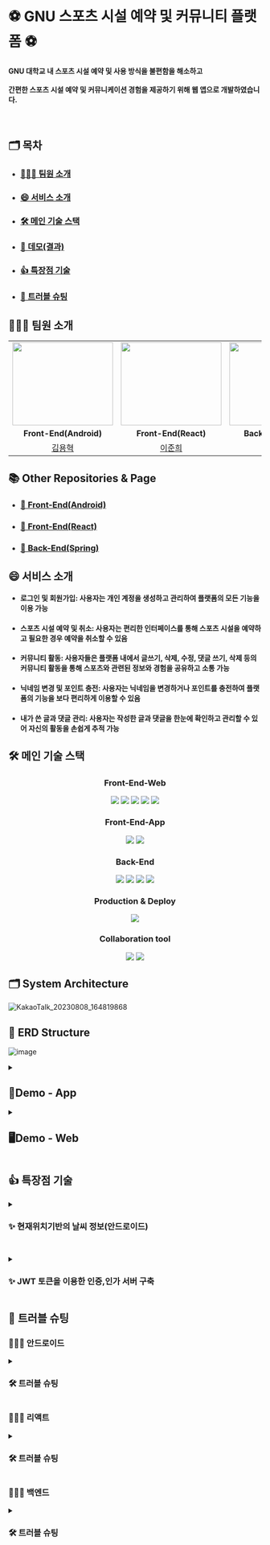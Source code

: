 # ⚽ GNU 스포츠 시설 예약 및 커뮤니티 플랫폼  ⚽
 <h4>GNU 대학교 내 스포츠 시설 예약 및 사용 방식을 불편함을 해소하고<br><br> 간편한 스포츠 시설 예약 및 커뮤니케이션 경험을 제공하기 위해 웹 앱으로 개발하였습니다.</h4>
 
<br>


## <b> 🗂️ 목차 </b>
-   ### <b> <a href="#0"> 🧑‍🤝‍🧑 팀원 소개 </a> </b>
-   ### <b> <a href="#0.5"> 😄 서비스 소개 </a> </b>
-   ### <b> <a href="#2">  🛠️ 메인 기술 스택  </a> </b>
-   ### <b> <a href="#3"> 👐 데모(결과) </a> </b>
-   ### <b> <a href="#4"> 👍 특장점 기술  </a> </b>
-   ### <b> <a href="#5"> 🚀 트러블 슈팅 </a> </b>


<h2 id="0">
	
## <b>🧑‍🤝‍🧑 팀원 소개</b>

</h2>
<div align="centered-table">
    <table>
        <tr>
            <td style="text-align:center;"><img src="https://github.com/GNU-SPORTS/.github/assets/97229292/e4b47807-c1a1-4f03-a604-e665e0b7d2b8.png" width="200" height="165"></td>
            <td style="text-align:center;"><img src="https://github.com/juni0914/caps2023_front/assets/100837725/44b9049b-4488-45d9-bacc-1b8482068c4f" width="200" height="165"></td>
            <td style="text-align:center;"><img src="https://github.com/GNU-SPORTS/.github/assets/100845256/ce9513e3-4bb4-4283-9d42-c961082edd2b" width="200" height="165"></td>
        </tr>
        <tr>
            <td style="text-align:center;"><strong>Front-End(Android)</strong></td>
            <td style="text-align:center;"><strong>Front-End(React)</strong></td>
            <td style="text-align:center;"><strong>Back-End(Spring)</strong></td>
        </tr>
        <tr>
            <td style="text-align:center;"><a href="https://github.com/younghyeok-k">김용혁</a></td>
            <td style="text-align:center;"><a href="https://github.com/juni0914">이준희</a></td>
            <td style="text-align:center;"><a href="https://github.com/Jorados">조성진</a></td>
        </tr>
    </table>
</div>

<h2 id="1">
<b>📚 Other Repositories & Page</b>
</h2>

-   ### <b> <a href="https://github.com/GNU-SPORTS/SPORTS-CLIENT-APP"> 🔗 Front-End(Android) </a> </b>
-   ### <b> <a href="https://github.com/GNU-SPORTS/SPORTS-CLIENT-WEB" > 🔗 Front-End(React) </a> </b>
-   ### <b> <a href="https://github.com/GNU-SPORTS/SPORTS-SERVER" > 🔗 Back-End(Spring) </a> </b>


<h2 id="0.5">
	
## <b>😄 서비스 소개</b>
</h2>

- #### 로그인 및 회원가입: 사용자는 개인 계정을 생성하고 관리하여 플랫폼의 모든 기능을 이용 가능 ####
- #### 스포츠 시설 예약 및 취소: 사용자는 편리한 인터페이스를 통해 스포츠 시설을 예약하고 필요한 경우 예약을 취소할 수 있음 ####
- #### 커뮤니티 활동: 사용자들은 플랫폼 내에서 글쓰기, 삭제, 수정, 댓글 쓰기, 삭제 등의 커뮤니티 활동을 통해 스포츠와 관련된 정보와 경험을 공유하고 소통 가능 ####
- #### 닉네임 변경 및 포인트 충전: 사용자는 닉네임을 변경하거나 포인트를 충전하여 플랫폼의 기능을 보다 편리하게 이용할 수 있음 ####
- #### 내가 쓴 글과 댓글 관리: 사용자는 작성한 글과 댓글을 한눈에 확인하고 관리할 수 있어 자신의 활동을 손쉽게 추적 가능 ####
  

<h2 id="2">
	
## 🛠️ 메인 기술 스택   

</h2>
<div align="center">
    <h3>Front-End-Web</h3>
    <div>
        <img src="https://img.shields.io/badge/react-%2320232a.svg?style=for-the-badge&logo=react&logoColor=%2361DAFB"/>
        <img src="https://img.shields.io/badge/javascript-%23323330.svg?style=for-the-badge&logo=javascript&logoColor=%23F7DF1E"/>
        <img src="https://img.shields.io/badge/NPM-%23CB3837.svg?style=for-the-badge&logo=npm&logoColor=white"/>
        <img src="https://img.shields.io/badge/html5-%23E34F26.svg?style=for-the-badge&logo=html5&logoColor=white"/>
        <img src="https://img.shields.io/badge/css3-%231572B6.svg?style=for-the-badge&logo=css3&logoColor=white"/>
    </div>
    <h3>Front-End-App</h3>
    <div>
        <img src="https://img.shields.io/badge/Kotlin-7F52FF.svg?&style=for-the-badge&logo=Kotlin&logoColor=white"/>
        <img src="https://img.shields.io/badge/Android-3DDC84.svg?&style=for-the-badge&logo=Android&logoColor=white"/>
    </div>
    <h3>Back-End</h3>
    <div>
        <img src="https://img.shields.io/static/v1?style=for-the-badge&message=Java&color=007396&logo=Java&logoColor=FFFFFF&label="/>
        <img src="https://img.shields.io/static/v1?style=for-the-badge&message=Spring+Boot&color=6DB33F&logo=Spring+Boot&logoColor=FFFFFF&label="/>
        <img src="https://img.shields.io/static/v1?style=for-the-badge&message=JPA&color=F05032&logo=JPA&logoColor=FFFFFF&label="/>
        <img src="https://img.shields.io/static/v1?style=for-the-badge&message=MySQL&color=4479A1&logo=MySQL&logoColor=FFFFFF&label="/>
    </div>
    <h3>Production & Deploy</h3>
    <div>
      <img src="https://img.shields.io/badge/AWS-%23FF9900.svg?style=for-the-badge&logo=amazon-aws&logoColor=white"/>
    </div>
     <h3>Collaboration tool</h3>
    <div>
      <img src="https://img.shields.io/badge/git-%23F05033.svg?style=for-the-badge&logo=git&logoColor=white"/>
      <img src="https://img.shields.io/badge/github-%23121011.svg?style=for-the-badge&logo=github&logoColor=white"/>
    </div>
</div>
           


## 🗂️ System Architecture

![KakaoTalk_20230808_164819868](https://github.com/GNU-SPORTS/.github/assets/100845256/434cc0e9-2248-48e7-b0d8-e150d23f657f)
   
## 💾 ERD Structure

![image](https://github.com/GNU-SPORTS/.github/assets/100845256/8c3af6a8-6db5-4735-bf0c-12fc52039ad3)
<details>
<summary>
<h2 id="3">
	
## 📱Demo - App 
</h2>
</summary>
<div markdown="1">
	
### 로고, 로그인, 예약 홈, 예약 화면
| 로고 | 로그인 | 예약 홈 | 예약 화면 |
| ------------ | ------------- |------------- |------------- |
| ![Screenshot_20230814-203532_test](https://github.com/GNU-SPORTS/SPORTS-CLIENT-APP/assets/97229292/2abb3f12-56d4-4c2b-a200-11c2c6bdd4a8)| ![Screenshot_20230814-203521_test](https://github.com/GNU-SPORTS/SPORTS-CLIENT-APP/assets/97229292/9de93186-d728-45dc-8a43-16ba32b0f396) |![Screenshot_20230814-203547_test](https://github.com/GNU-SPORTS/SPORTS-CLIENT-APP/assets/97229292/8020bb67-6c7d-4b95-b7bb-574dfaceee22)| ![Screenshot_20230814-203604_test](https://github.com/GNU-SPORTS/SPORTS-CLIENT-APP/assets/97229292/33b4a90d-902a-4f62-9f44-ead9e8f13f78) |

### 주변정보, 게시판, 날씨, 내정보
| 주변정보 | 게시판 | 날씨 | 내정보 |
| ------------ | ------------- |------------- |------------- |
| ![Screenshot_20230814-203607_test](https://github.com/GNU-SPORTS/SPORTS-CLIENT-APP/assets/97229292/247867cb-4f0b-416a-ba39-18b7bd9a7908)| ![Screenshot_20230814-203614_test](https://github.com/GNU-SPORTS/SPORTS-CLIENT-APP/assets/97229292/0a91e2ff-12fe-4c18-bcb4-6a86edc1b7a8)|![Screenshot_20230814-203618_test](https://github.com/GNU-SPORTS/SPORTS-CLIENT-APP/assets/97229292/893fcd2c-7fc6-4488-9bc4-21f19ba52858)| ![Screenshot_20230814-203621_test](https://github.com/GNU-SPORTS/SPORTS-CLIENT-APP/assets/97229292/f8701548-ac26-4518-8479-7989995e8a0a)|

### 글 쓰기, 글 정보, 글 메뉴바, 글 수정
| 글 쓰기 | 글 정보 | 글 메뉴바 | 글 수정 |
| ------------ | ------------- |------------- |------------- |
| ![Screenshot_20230814-210618_test](https://github.com/GNU-SPORTS/SPORTS-CLIENT-APP/assets/97229292/529f9114-f028-4deb-b3e1-d2e98447cf65)| ![Screenshot_20230814-203720_test](https://github.com/GNU-SPORTS/SPORTS-CLIENT-APP/assets/97229292/816172b1-dc83-4a11-9add-b4ca8e1eecb4)|![Screenshot_20230814-210637_test](https://github.com/GNU-SPORTS/SPORTS-CLIENT-APP/assets/97229292/2f8f0857-cbfc-49c9-8af8-330e38c1a797)| ![Screenshot_20230814-210627_test](https://github.com/GNU-SPORTS/SPORTS-CLIENT-APP/assets/97229292/1ecb59f4-3fa8-42a5-aeec-54b133069672) |

### 닉네임 설정, 내가 쓴 글보기, 내가 쓴 댓글 보기, 포인트 충전
| 닉네임 설정 | 내가 쓴 글보기 | 내가 쓴 댓글 보기 | 포인트 충전 |
| ------------ | ------------- |------------- |------------- |
| ![Screenshot_20230814-211517_test](https://github.com/GNU-SPORTS/SPORTS-CLIENT-APP/assets/97229292/30c0b62b-71ae-485c-a84a-2a6c41988011)| ![Screenshot_20230814-203709_test](https://github.com/GNU-SPORTS/SPORTS-CLIENT-APP/assets/97229292/e1f836af-7b55-4922-a1cb-50736d1e7def)|![Screenshot_20230814-203626_test](https://github.com/GNU-SPORTS/SPORTS-CLIENT-APP/assets/97229292/78056a66-8365-4a64-904b-1e3a04041f12)| ![Screenshot_20230814-203624_test](https://github.com/GNU-SPORTS/SPORTS-CLIENT-APP/assets/97229292/7fc2ded0-e39d-4649-9fac-3c45bb0bcdb4) |

### 예약 홈 메뉴바, 예약 내역, 예약 내역 정보
| 예약 홈 메뉴바 | 예약 내역 | 예약 내역 정보 | 
| ------------ | ------------- |------------- |
| ![Screenshot_20230814-203937_test](https://github.com/GNU-SPORTS/SPORTS-CLIENT-APP/assets/97229292/d841e47d-5eaf-4b90-bb64-e5c92975fc66)| ![Screenshot_20230814-203752_test](https://github.com/GNU-SPORTS/SPORTS-CLIENT-APP/assets/97229292/0ea45a27-b3a4-4726-be21-db0ab0d8f5fd)|![Screenshot_20230814-204112_test](https://github.com/GNU-SPORTS/SPORTS-CLIENT-APP/assets/97229292/6ce83cf6-3425-4bd2-9127-d285ffe29067)|

</div>
</details>


<details>
<summary>
<h2 id="3.5">
	
## 🖥Demo - Web
</h2>
</summary>
<div markdown="1">
	
### - 로그인, 회원가입
| 로그인 | 회원가입 |
| ------------ | ------------- |
| ![로그인](https://github.com/GNU-SPORTS/SPORTS-CLIENT-WEB/assets/100837725/e4de5608-39ef-4d17-83bc-8e396d52e3f1)| ![회원가입](https://github.com/GNU-SPORTS/SPORTS-CLIENT-WEB/assets/100837725/c8ea0faa-e9cf-4962-a62f-93cb2a43a0c4) |
<br>

### - 메인화면, 지도 마커클릭
| 메인화면 | 지도 마커클릭 |
| ------------ |  ------------- |
| ![메인화면](https://github.com/juni0914/caps2023_front/assets/100837725/b02ebbb5-fc54-4a5e-b459-e3ed8f1504c0)| ![마커클릭화면](https://github.com/GNU-SPORTS/SPORTS-CLIENT-WEB/assets/100837725/19d4a985-b5e8-4a72-b846-f8d1d8ebe9ca)| 
<br>

### - 예약창, 예약정보, 내 정보, 만료된 예약 정보
| 예약창 | 예약정보 | 내 정보 |  만료된 예약 정보 |
| ------------ | ------------- | ------------ | ------------- |
| ![예약창](https://github.com/GNU-SPORTS/SPORTS-CLIENT-WEB/assets/100837725/370b9b8b-7d3b-4019-90e5-f30015d3501a)| ![예약 상세정보](https://github.com/GNU-SPORTS/SPORTS-CLIENT-WEB/assets/100837725/b0ac9a1e-b1e1-484b-9ca6-4ff181845748) | ![내정보](https://github.com/GNU-SPORTS/SPORTS-CLIENT-WEB/assets/100837725/fdb95965-22bc-4474-8a65-7f8c9926c4e7) | ![만료된예약](https://github.com/GNU-SPORTS/SPORTS-CLIENT-WEB/assets/100837725/358a31d1-d5a7-44bb-9fcd-1a98f4d8c16f) |
<br>

### - 닉네임 변경,포인트 충전
| 닉네임 변경 | 포인트 충전 |
| ------------ | ------------- |
| ![닉네임변경](https://github.com/GNU-SPORTS/SPORTS-CLIENT-WEB/assets/100837725/a8eef108-2052-49bd-a7b7-ffdb010d66f9) | ![포인트충전](https://github.com/GNU-SPORTS/SPORTS-CLIENT-WEB/assets/100837725/d25a6931-f255-484e-aefc-cb48eaa37cab) |
<br>

### - 커뮤니티 메인, 내가 작성한 게시글, 내가 댓글단 글
| 커뮤니티 메인 |  내가 작성한 게시글 | 내가 댓글단 글 |
| ------------ | ------------ | ------------- |
| ![커뮤니티메인](https://github.com/GNU-SPORTS/SPORTS-CLIENT-WEB/assets/100837725/26da1d87-d355-4fef-bbe2-73426ae7c46a)|  ![내가 작성한 게시글](https://github.com/GNU-SPORTS/SPORTS-CLIENT-WEB/assets/100837725/144a2f19-b24e-4768-a675-f6f38b634a70) | ![내가 댓글단 글](https://github.com/GNU-SPORTS/SPORTS-CLIENT-WEB/assets/100837725/73e29a8d-3a4f-4568-8a47-92bb6b933354) |
<br>

### - 게시글 작성, 게시글 수정, 클릭한 게시글 조회
|  게시글 작성 | 게시글 수정 | 클릭한 게시글 조회 |
| ------------ | ------------- | ------------- |
| ![게시글 작성](https://github.com/GNU-SPORTS/SPORTS-CLIENT-WEB/assets/100837725/0d1ccf74-6259-4afb-b728-1b66008e6956) | ![게시글 수정](https://github.com/GNU-SPORTS/SPORTS-CLIENT-WEB/assets/100837725/349818f8-2e84-4a51-95f3-a8c836b80bc2) | ![게시글 조회](https://github.com/GNU-SPORTS/SPORTS-CLIENT-WEB/assets/100837725/b573dd04-a244-4c77-a386-4dbebc51f415) |
<br>

### - 댓글 보기, 댓글 수정, 검색결과뷰어
|  댓글 보기 | 댓글 수정 | 검색결과뷰어 |
| ------------ | ------------- | ------------- |
| ![댓글보기](https://github.com/GNU-SPORTS/SPORTS-CLIENT-WEB/assets/100837725/b4a78094-4bba-407a-b0c6-cb02e64b418b) | ![댓글수정](https://github.com/GNU-SPORTS/SPORTS-CLIENT-WEB/assets/100837725/4738f56e-9b24-4cfb-b987-58da7f346284) | ![검색결과창](https://github.com/GNU-SPORTS/SPORTS-CLIENT-WEB/assets/100837725/5da37b92-af30-4bd5-9c4e-d03e7cf79ab3) |
<br>

### - 오래된순, 최신순 조회 화면
| 오래된순 조회 | 최신순 조회 |
| ------------ | ------------ |
| ![오래된순조회](https://github.com/GNU-SPORTS/SPORTS-CLIENT-WEB/assets/100837725/fd1001c7-059d-4a25-ba27-687a9e7059c5)| ![최신순으로조회](https://github.com/GNU-SPORTS/SPORTS-CLIENT-WEB/assets/100837725/93ff57d3-e955-456d-81e8-d49bdb8326e2) |
<br>

### 📱 모바일 환경(반응형 디자인) 
| 메인화면 | 커뮤니티 화면 |
| ------------ | ------------ |
| ![모바일1](https://github.com/juni0914/caps2023_front/assets/100837725/4e3f332c-97eb-40c1-b19c-3d2deadacc35)| ![모바일2](https://github.com/juni0914/caps2023_front/assets/100837725/0cc4ac1d-02d8-4471-a3d0-16f8d9a3abb8) |

</div>
</details>

 
<h2 id="4">
	
## 👍 특장점 기술 
</h2>
<details>
<summary>
<h3> ✨ 현재위치기반의 날씨 정보(안드로이드)</h3>
</summary>
<div markdown="1">

   - 현재위치기반의 날씨 정보
   - 사용자의 현재 위치를 기반으로 날씨 정보를 제공하여 실내 및 야외 스포츠 활동을 계획하는 데 도움을 줌
   - 기상청에서 제공하는 단기 예보 API를 통해 현재 위치의 날씨 상황을 알 수 있음
   - 또한 매일 하루를 준비할 때 날씨에 따른 필요한 우산, 기온 별 옷차림, 야외 상황, 뉴스 정보를 알려 줌
### 
| 날씨 | 
| ------------ | 
|<img src="https://github.com/GNU-SPORTS/SPORTS-CLIENT-APP/assets/97229292/183b8644-3355-4fe7-8063-8a07286e8bfd" width="250" height="500"/>| 

</div>
</details>


<h2 id="5">

</h2>
<details>
<summary>
<h3> ✨ JWT 토큰을 이용한 인증,인가 서버 구축</h3>
</summary>
<div markdown="1">
	
   - JWT와 Spring Security를 이용한 서버 구축
   - JWT토큰 생성시 HMAC512 즉,SHA-512 해시 함수를 이용한 토큰 암호화.   
   - 인증필터(UsernamePasswordAuthenticationFilter), 권한 허가 필터(BasicAuthenticationFilter) 상속 후 직접 메소드 오버라이딩       

```
@Override
    protected void successfulAuthentication(HttpServletRequest request, HttpServletResponse response, FilterChain chain, Authentication authResult) throws IOException, ServletException {

        log.info("successfulAuthentication 실행됨 : 인증이 완료되었다는 뜻임.");
        PrincipalDetails principalDetailis = (PrincipalDetails) authResult.getPrincipal();

        //hash 암호 방식
        String jwtToken = JWT.create()
                .withSubject(principalDetailis.getUsername())
                .withExpiresAt(new Date(System.currentTimeMillis()+JwtProperties.EXPIRATION_TIME))
                .withClaim("id", principalDetailis.getUser().getId())
                .withClaim("username", principalDetailis.getUser().getUsername())
                .sign(Algorithm.HMAC512(JwtProperties.SECRET));

        response.addHeader(JwtProperties.HEADER_STRING, JwtProperties.TOKEN_PREFIX+jwtToken);
        CustomResponseUtil.success(response, principalDetailis.getUser());
    }
```

### Autentication 인증
  - Authentication 요청(로그인 요청)이 발생하면 서버에서 attemptAuthentication() 함수가 실행된다. 그러면 해당 유저의 정보를 오브젝트로 파싱 후, UsernamePasswordAuthenticationToken() 객체를 생성한다.
  -  그러면 PrincipalService의 loadUserByUsername() 함수가 실행되어 DB를 확인 후 Authentication 객체를 만들어낸다. 그럼 해당 정보를 가져올수있다. PrincipalDetails 즉, DB에서 해당 유저를 찾은 것이다.   
  - 그 이후 successfulAuthentication() 함수가 실행되며 메소드 오버라이딩에 의해 재정의된 메소드에서 위에서 만든 PrincipalDetails 를 암호화 JWT토큰을 만드는 과정을 진행한다.
  - 이 때 JWT 암호화 방식은 HMAC512 즉,SHA-512 해시 함수를 이용한 해시 암호화 방식을 사용한다. 이렇게 함으로써 조금 더 안전한 서버만의 유저 인증을 식별하는 JWT 토큰이 만들어지게 되고 Response 헤더에 이 토큰을 담아서 보낸다.   

### Authorizaiton 인가
  - 내가 직접 설정한 Spring SecurityConfig에서 authorizeHttpRequests() 의 처리해 놓은 부분(인가가 필요한 요청)에 걸치게 되면 바로 authorization에서 허가 작업이 진행된다.    
  - 처음으로 인증 권한이 필요한 주소요청이 있을 때 Security 권한 허가 필터 객체인 BasicAuthenticationFilter의 doFilterInternal() 필터를 거치게 되는데 여기서 메소드 오버라이딩을 이용해 재정의한다.
  -  내가 지정한 Bearer 타입의 토큰 유무를 검사하고 다음으로 Bearer를 떼어내고 서버의 개인키를 이용해서 복호화를 진행한다. 그리고 토큰에 서명된 정보가 정상적인 정보인지 확인을 거친다.
  -  그리고 이 서명 정보가 정상적이라면, UsernamePasswordAuthenticationToken() 객체를 만들어 강제로 시큐리티 세션에 접근하여 authentication 객체를 저장해준다.
  -  이유는 Authorizaiton은 UserDetailsService를 호출하지 않기 때문에 @AuthenticationPrincipal 사용이 불가능하기 때문이다.

</div>
</details>


<h2 id="5">
	
## 🚀 트러블 슈팅
</h2>

### 🧑🏻‍💻 안드로이드
<details>
<summary>
<h3>🛠 트러블 슈팅 </h3>
</summary>
<div markdown="3">

- **Problem & Reason**
  - 기존의 sharedprefernce 만 사용하는 방식을 사용
  - 기존 방식은 토큰을 SharedPreferences에 저장하고 필요할 때마다 수동으로 토큰을 가져와 요청 헤더에 추가
  - 이로 인해 각각의 요청에서 토큰을 일일이 관리하고 추가해야 하는 번거로움이 있고, 코드 낭비가 심하다고 느낌

- **To Solve**
  - Interceptor를 함께 사용하는 방식
  - Interceptor를 사용하면 네트워크 라이브러리에서 토큰 관련 작업을 자동으로 처리
  - 각각의 네트워크 요청에서 토큰 추가 작업을 수동으로 하지 않아도 되며, 중복 코드를 줄이고 효율적으로 토큰 관리
```
private val okHttpClient = OkHttpClient.Builder()
        .connectTimeout(5, TimeUnit.MINUTES)
        .readTimeout(5, TimeUnit.MINUTES)
        .writeTimeout(5, TimeUnit.MINUTES)
        .addInterceptor(interceptor)
        .addInterceptor(TokenInterceptor()) // Bearer 토큰 추출 및 요청 헤더에 추가
        .addInterceptor(BearerTokenInterceptor())
        .build()

    val retrofit: Retrofit by lazy {
        sharedManager = SharedManager.getInstance() // SharedManager 초기화
        Retrofit.Builder()
            .client(okHttpClient)
            .baseUrl(BASE_URL)
            .addConverterFactory(ScalarsConverterFactory.create())
            .addConverterFactory(GsonConverterFactory.create())
            .build()
    }

    fun getInstance(): Retrofit {
        return retrofit
    }

    private class BearerTokenInterceptor : Interceptor {
        @Throws(IOException::class)
        override fun intercept(chain: Interceptor.Chain): Response {
            val originalRequest = chain.request()

            // Bearer 토큰 값 가져오기
            val bearerToken = sharedManager.getBearerToken()

            // Bearer 토큰이 존재하는 경우 요청 헤더에 추가
            if (!bearerToken.isNullOrEmpty()) {
                val modifiedRequest = originalRequest.newBuilder()
                    .header("Authorization", "Bearer $bearerToken")
                    .build()
                return chain.proceed(modifiedRequest)
            }
            Log.d("BearerToken", bearerToken)
            return chain.proceed(originalRequest)
        }
    }
}

```
</div>




<summary>
<h3>🛠  트러블 슈팅 2</h3>
</summary>
<div markdown="4">

- **Problem & Reason**
  - 모든 글 정보API를 호출할때 한번에 20개로 제한이 되어있어 페이지를 따로 만들어야하는 낭비가 생김
  - 또한 글 검색을 할때 현재 페이지 글만 검색되는 오류 발견
  - 페이지 오래된 순 최신순 정렬 시 현재 페이지 글만 가능

- **To Solve**
  - 모든 글 정보API를 사용하지 않고 특정 글 정보API를 이용하여 글을 하나씩 모든 글 번호를 호출하여 RecyclerView로 보여줌
  - 스크롤을 내릴 때마다 글 하나씩 호출하여 계속해서 글을 가져옴
  - 모든 글 정보를 가져와서 page 처리하지 않고 특정 글 가져오는 api를 이용하여 메모리 낭비를 줄임
  - 글 검색시 모든 페이지 글 검색 가능

PostViewmodel.kt
  ```
   private var page = 0;

    suspend fun loadMore() {
        if (isLoading.value) return
        if (isLast) return

        isLoading.value = true

        val response = suspendCoroutine<PostsResponse> {
            apiService.searchPosts("title", query.value, _sortType.value.value, 20, page)
                .enqueue(object : Callback<PostsResponse> {
                    override fun onResponse(
                        call: Call<PostsResponse>,
                        response: Response<PostsResponse>
                    ) {
                        it.resumeWith(Result.success(response.body() ?: PostsResponse().apply {
                            last = true
                        }))
                    }

                    override fun onFailure(call: Call<PostsResponse>, t: Throwable) {
                        t.printStackTrace()

                        it.resumeWith(Result.success(PostsResponse().apply {
                            last = true
                        }))
                    }
                })
        }

        isLoading.value = false

        val result = if (page == 0) {
            response.content
        } else {
            posts.value + response.content
        }

        page += 1
        isLast = response.last
        posts.emit(result)
    }
}

enum class PostSortType(val value: String) {
    LATEST("latest"),
    OLDEST("oldest")
}

  ```
Postfragment.kt
```
private val launchEditor =
        registerForActivityResult(ActivityResultContracts.StartActivityForResult()) { result ->
            if (result.resultCode == Activity.RESULT_OK) {
                lifecycleScope.launch {
                    viewModel.refresh()
                }
            }
        }

    private val launchViewer =
        registerForActivityResult(ActivityResultContracts.StartActivityForResult()) { result ->
            if (result.resultCode == Activity.RESULT_OK) {
                val old: Post? = result.data?.getParcelableExtra("old")
                val new: Post? = result.data?.getParcelableExtra("new")

                if (old == null) return@registerForActivityResult

                val posts = ArrayList(viewModel.posts.value)
                val index = posts.indexOfFirst { it.id == old.id }
                if (index >= 0) {
                    if (new != null) {
                        posts[index] = new;
                    } else {
                        posts.removeAt(index)
                    }

                    viewModel.posts.tryEmit(posts)
                }
            }
        }
```

</div>
</details>

### 🧑🏻‍💻 리액트
<details>
<summary>
<h3>🛠 트러블 슈팅 </h3>
</summary>
<div markdown="4">
  
- **Problem & Reason**  
	- 서버에서 현재 시간과 비교하여 현재 시간보다 지난 시간은 예약이 되지 않게 시간 버튼을 비활성화해야 한다.
	- 기존 방식을 채택하니 현재 시각이 16시 05분이면, 16시 이전 버튼이 비활성화가 되어야 하는데, 오늘 이후의 날도 16시 이전 버튼이 비활성화되는 부분 발생했다.
	- 예약 시스템에서 예약 가능한 시간대를 동적으로 생성하고 상태를 관리하는 중요한 기능

- **To Solve**   
	- 이용 가능 시간 추출: reservationInfo.center 객체에서 openTime과 closeTime을 추출하여 이용 가능한 시간대 범위를 정의
	- 예약된 시간 추출: reservationInfo.reservedTimes 배열에서 이미 예약된 시간대들을 추출
	- 날짜 및 시간 정보 추출: 현재 시간과 선택된 날짜에 대한 연도, 월, 일, 시간, 분 정보를 추출
	- 버튼 상태 설정: 각 버튼의 ID를 시간 형식으로 생성하고, 해당 시간이 이미 예약된 시간 목록에 있는지를 확인하여 isReserved 상태를 설정.  또한, 오늘 날짜의 버튼 중 현재 시간 이전 버튼은 비활성화

```
function generateReservationButtons() {
    // 이용 가능 시간 추출
    const { openTime, closeTime } = reservationInfo.center;
    const startTime = parseInt(openTime.split(":")[0]).toString().padStart(2, "0");
    const endTime = parseInt(closeTime.split(":")[0]);
  
    const reservedTimes = reservationInfo.reservedTimes || [];
    const buttons = [];
  
    const now = new Date();
    const currentYear = now.getFullYear();
    const currentMonth = (now.getMonth() + 1).toString().padStart(2, "0");
    const currentDate = now.getDate().toString().padStart(2, "0");
    const currentHour = now.getHours().toString().padStart(2, "0");
    const currentMinutes = now.getMinutes().toString().padStart(2, "0");
  
    const selectedYear = selectedDate.getFullYear();
    const selectedMonth = (selectedDate.getMonth() + 1).toString().padStart(2, "0");
    const selectedDay = selectedDate.getDate().toString().padStart(2, "0");
  
    for (let i = startTime; i < endTime; i++) {
      for (let j = 0; j < 60; j += 30) {
        const hour = i.toString().padStart(2, "0");
        const minute = j.toString().padStart(2, "0");
        const buttonId = `${hour}:${minute}`;
        const isReserved = reservedTimes.includes(buttonId);
  
        // 오늘 날짜의 버튼 중 현재 시간 이전 버튼 비활성화
        let isDisabled = false;
  
        if (selectedYear === currentYear && selectedMonth === currentMonth && selectedDay === currentDate) {
          isDisabled = parseInt(currentHour) > i || (parseInt(currentHour) === i && currentMinutes >= j);
        }
        buttons.push(
          <Button
            key={buttonId}
            variant={isSelected(buttonId) ? "success" : isDisabled || isReserved ? "light" : "outline-success"}
            className={`w-25 ${isSelected(buttonId) ? "selected" : ""}`}
            onClick={() => handleReservationTimeSelect(buttonId)}
            disabled={isDisabled || isReserved}
          >
            {buttonId}
          </Button>
        );
      }
    }
    return buttons;
  }

```
</div>




<summary>
<h3>🛠  트러블 슈팅 2</h3>
</summary>
<div markdown="4">
  
- **Problem & Reason**   
	- 특정 예약을 삭제한 후 예약 데이터와 관련된 상태를 업데이트해야 한다.
	- 예약은 바로 삭제가 되나, 삭제한 예약 데이터가 클라이언트 상에서 계속 존재하여 예약이 불가능한 상황이 발생했다.
	- 예약 시스템에서 특정 예약을 삭제한 후 관련된 상태를 업데이트하여 예약 데이터를 관리하는 중요한 기능을 수행. 센터 ID와 예약 ID에 해당하는 예약 데이터를 삭제하고, 관련된 상태를 업데이트하여 애플리케이션의 일관성을 유지해야 하는 기능

- **To Solve**   
	- filter 메서드를 사용하여 삭제되지 않은 예약을 제외한 업데이트된 예약 데이터를 생성. 이때, centerId와 reservationId가 같지 않은 경우에만 해당 예약 데이터를 유지
	- setReserveData(예약데이터), setReserveId(예약ID), setReservecenterId(센터ID) state 를 사용하여 상태를 업데이트하고, 삭제되지 않은 업데이트된 예약 데이터를 적용
	- setDeletedReservations(삭제된 예약데이터) state 를 사용하여 삭제된 예약 내역을 업데이트

```
const updateReservationData = (centerId, reservationId) => {
  // 기존 예약 내역에서 삭제된 예약을 제외하고 업데이트된 예약 내역을 생성합니다.
  const updatedReserveData = reserveData.filter((name, index) => reservecenterId[index] !== centerId || reserveId[index] !== reservationId);
  const updatedReserveIds = reserveId.filter((id, index) => reservecenterId[index] !== centerId || id !== reservationId);
  const updatedCenterIds = reservecenterId.filter((id, index) => id !== centerId || reserveId[index] !== reservationId);
  
  // 예약 내역 상태를 업데이트합니다.
  setReserveData(updatedReserveData);
  setReserveId(updatedReserveIds);
  setReservecenterId(updatedCenterIds);

  // 삭제된 예약 내역을 업데이트합니다.
  const updatedDeletedReservations = reserveData.filter((name, index) => reservecenterId[index] !== centerId || reserveId[index] !== reservationId);
  setDeletedReservations(updatedDeletedReservations);
};
```
</div>


<summary>
<h3>🛠  트러블 슈팅 3</h3>
</summary>
<div markdown="4">
  
- **Problem & Reason**   
	- login을 처리하는 api로 로그인 데이터를 post 한 후, response를 받고 로컬스토리지에 서버로부터 받은 jwt 토큰을 set 하여 토큰을 로컬스토리지에 저장하는 로그인 방식
	- 하지만 로그인 동작을 수행하면 서버에는 로그인 요청이 시도가 되지만 실패하는 상황 발생하여 프론트단에서 문제가 있다고 인지
	- 로그인을 시도할 때, 한 번에 완료되는 경우도 있고, 몇 번을 시도해도 완료되지 않고, 로그인이 실패하는 치명적인 오류가 발생
	- 원인은 js 버튼 동작에 있었다. 로그인 버튼의 코드에는 새로고침을 하게 되는 동작이 포함되어 있는데, 로그인을 처리하는 과정을 끝마치고 새로고침을 하는 동작이 완료가 되어야 한다.
	- 코드 실행시간 및 순서에 따라 버튼 함수의 새로고침 동작이 먼저 수행되어서 올바르게 response를 넘겨받고, 로컬스토리지에 JWT를 등록하는 과정이 정상적으로 진행되지 못한 것이다.

- **To Solve**  
	- <button> 요소의 타입: 로그인 버튼의 타입을 <button type="submit">으로 설정하면, 클릭 시 폼의 기본 동작인 페이지 새로고침을 수행한다.
	- 이를 방지하기 위해서는 <button>의 타입을 "button"으로 설정해야 한다. 버튼의 새로고침 동작이 있을 경우 페이지가 새로고침되어서 현재 작업 중인 상태를 초기화하고 모든 네트워크 요청이 중단될 수 있다.
	- 따라서, 버튼 클릭과 같은 사용자 동작에 의해 새로고침이 발생하지 않도록 preventDefault() 함수를 사용하면 된다.

```
<button onClick={login} type="button">Login</button>  //로그인 버튼 JSX

const handleKeyPress = (event) => {      // 로그인 버튼을 눌렀을 때 작동하는 함수
    if (event.key === 'Enter') {
      event.preventDefault(); 
      login();
    }
  };
```
</div>

</details>


### 🧑🏻‍💻 백엔드
<details>
<summary>
<h3>🛠 트러블 슈팅 </h3>
</summary>
<div markdown="4">

- **Problem & Reason**   
  - 예약 시간을 담당하는 ReservationTime 객체를 어떻게 만들어서 예약시간을 처리해야 하는지에 대해서 많은 고민을 했습니다.   
  - 왜냐하면, 예약할 때 받아오는 예약 시간대를 구분하기 어려웠기 때문입니다.

- **To Solve**   
  - List<> 형태로 Center는 CenterReservation을 가집니다.
  - 근데 여기서 Center를 Reservation 할 때 예약 시간을 구분하기 위해서,      
  - 저는 Enum 타입의 CenterReservation을 생성해서 각각의 시간을 구분할 수 있게 하였습니다.
```
@Getter
@AllArgsConstructor
public enum ReservingTime {
    RT1("00:00"),
    RT2("00:30"),
    RT3("01:00"),
    RT4("01:30"),
    RT5("02:00"),
    RT6("02:30"),
    RT7("03:00"),
    RT8("03:30"),
    RT9("04:00"),
    RT10("04:30"),
    RT11("05:00"),
    RT12("05:30"),
    RT13("06:00"),
    RT14("06:30"),
    RT15("07:00"),
    RT16("07:30"),
    RT17("08:00"),
    RT18("08:30"),
    RT19("09:00"),
    RT20("09:30"),
    RT21("10:00"),
    RT22("10:30"),
    RT23("11:00"),
    RT24("11:30"),
    RT25("12:00"),
    RT26("12:30"),
    RT27("13:00"),
    RT28("13:30"),
    RT29("14:00"),
    RT30("14:30"),
    RT31("15:00"),
    RT32("15:30"),
    RT33("16:00"),
    RT34("16:30"),
    RT35("17:00"),
    RT36("17:30"),
    RT37("18:00"),
    RT38("18:30"),
    RT39("19:00"),
    RT40("19:30"),
    RT41("20:00"),
    RT42("20:30"),
    RT43("21:00"),
    RT44("21:30"),
    RT45("22:00"),
    RT46("22:30"),
    RT47("23:00"),
    RT48("23:30"),
    RT49("24:00");

    private final String time;

    public static ReservingTime findTime(String findTime) {
        return Arrays.stream(ReservingTime.values())
                .filter(reservingTime -> reservingTime.getTime().equals(findTime))
                .collect(Collectors.toList())
                .get(0);
    }
}
```
</details>
